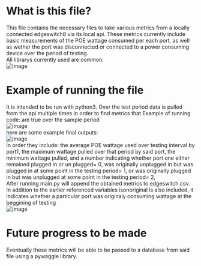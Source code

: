 # What is this file?
This file contains the necessary files to take various metrics from a locally connected edgeswitch8 via its local api. 
These metrics currently include basic measurements of the POE wattage consumed per each port, as well as wether the port was disconnected or connected to a power consuming device over the period of testing.
<br />
All librarys currently used are common:
<br />
![image](https://user-images.githubusercontent.com/106760508/177654319-2e67b8ae-99bf-4d99-a3b0-6765ebd82d01.png)
<br />
# Example of running the file
It is intended to be run with python3. Over the test period data is pulled from the api multiple times in order to find metrics that
Example of running code: are true over the sample period
<br />
![image](https://user-images.githubusercontent.com/106760508/177652188-d9b7ca2e-2042-4724-879b-64c3bdc0a2e6.png)
<br />
here are some example final outputs: 
<br />
![image](https://user-images.githubusercontent.com/106760508/177652120-ea8f27b4-1b91-4035-aa40-31a8f1212674.png)
<br />
In order they include:  the average POE wattage used over testing interval by port1, the maximum wattage pulled over that period by said port, the minimum wattage pulled, and a number indicating whether port one either remained plugged in or un plugged= 0,  was originally unplugged in but was plugged in at some point in the testing period= 1, or was originally plugged in but was unplugged at some point in the testing period= 2,   
After running main.py will append the obtained metrics to edgeswitch.csv. In addition to the earlier referenced variables isonoriginal is also included, it indicates whether a particular port was originaly consuming wattage at the beggining of testing 
<br />
![image](https://user-images.githubusercontent.com/106760508/177653691-be3a7f9d-b02a-409b-b3e0-f0b62adec717.png)
<br />
# Future progress to be made
Eventually these metrics will be able to be passed to a database from said file using a pywaggle library.
